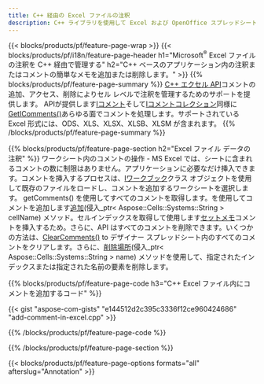 ```yaml
---
title: C++ 経由の Excel ファイルの注釈
description: C++ ライブラリを使用して Excel および OpenOffice スプレッドシートのデータ注釈コメントを追加または削除します。
---
```

{{< blocks/products/pf/feature-page-wrap >}}
{{< blocks/products/pf/i18n/feature-page-header h1="Microsoft<sup>&reg;</sup> Excel ファイルの注釈を C++ 経由で管理する" h2="C++ ベースのアプリケーション内の注釈またはコメントの簡単なメモを追加または削除します。" >}}
{{% blocks/products/pf/feature-page-summary %}}
[C++ エクセル API](/cells/ja/cpp/)コメントの追加、アクセス、削除によりセル レベルで注釈を管理するためのサポートを提供します。 APIが提供します[Iコメント](https://reference.aspose.com/cells/cpp/class/aspose.cells.i_comment)そして[Iコメントコレクション](https://reference.aspose.com/cells/cpp/class/aspose.cells.i_comment_collection)同様に[GetIComments()](https://reference.aspose.com/cells/cpp/class/aspose.cells.i_worksheet#ae7cce5f85b7b25a1e5c58df1b613ca5a)あらゆる面でコメントを処理します。サポートされている Excel 形式には、ODS、XLS、XLSX、XLSB、XLSM が含まれます。
{{% /blocks/products/pf/feature-page-summary %}}

{{% blocks/products/pf/feature-page-section h2="Excel ファイル データの注釈" %}}
ワークシート内のコメントの操作 - MS Excel では、シートに含まれるコメントの数に制限はありません。アプリケーションに必要なだけ挿入できます。コメントを挿入するプロセスは、[Iワークブック](https://reference.aspose.com/cells/cpp/class/aspose.cells.i_workbook)クラス オブジェクトを使用して既存のファイルをロードし、コメントを追加するワークシートを選択します。 getComments() を使用してすべてのコメントを取得します。を使用してコメントを追加します[追加](https://reference.aspose.com/cells/cpp/class/aspose.cells.i_comment_collection#a3f014415e292fa15c6220e9727dad384)(侵入_ptr< Aspose::Cells::Systems::String > cellName) メソッド。セルインデックスを取得して使用します[セットメモ](https://reference.aspose.com/cells/cpp/class/aspose.cells.i_comment#a791b9d4e9bf3975709a7f93b5db09580)コメントを挿入するため。さらに、API はすべてのコメントを削除できます。いくつかの方法は、[ClearComments()](https://reference.aspose.com/cells/cpp/class/aspose.cells.i_worksheet#ad4e0ea291ae60fc1b5d815e520edc6c3) to デザイナー スプレッドシート内のすべてのコメントをクリアします。さらに、[削除場所](https://reference.aspose.com/cells/cpp/class/aspose.cells.i_worksheet_collection#addabcc7d7d76874694018fb3ba37b72c)(侵入_ptr< Aspose::Cells::Systems::String > name) メソッドを使用して、指定されたインデックスまたは指定された名前の要素を削除します。

{{% blocks/products/pf/feature-page-code h3="C++ Excel ファイル内にコメントを追加するコード" %}}

{{< gist "aspose-com-gists" "e144512d2c395c3336f12ce960424686" "add-comment-in-excel.cpp" >}}

{{% /blocks/products/pf/feature-page-code %}}

{{% /blocks/products/pf/feature-page-section %}}

{{< blocks/products/pf/feature-page-options formats="all" afterslug="Annotation" >}}
